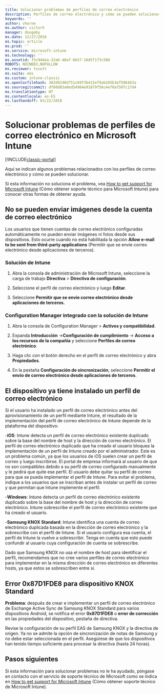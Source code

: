```yaml
---
title: Solucionar problemas de perfiles de correo electrónico
description: Perfiles de correo electrónico y cómo se pueden solucionar.
keywords: ''
author: vhorne
ms.author: victorh
manager: dougeby
ms.date: 12/27/2016
ms.topic: article
ms.prod: ''
ms.service: microsoft-intune
ms.technology: ''
ms.assetid: f5c944ea-32a6-48af-bb57-16d5f1f3c588
ROBOTS: NOINDEX,NOFOLLOW
ms.reviewer: tscott
ms.suite: ems
ms.custom: intune-classic
ms.openlocfilehash: 382d9240d751c69f3b415ef9ab205b3ef596463a
ms.sourcegitcommit: df60d03a0ed54964e91879f56c4ef0a7507c17d4
ms.translationtype: HT
ms.contentlocale: es-ES
ms.lasthandoff: 03/22/2018
---
```

# <a name="troubleshoot-email-profiles-in-microsoft-intune"></a>Solucionar problemas de perfiles de correo electrónico en Microsoft Intune

[!INCLUDE[classic-portal](../includes/classic-portal.md)]

Aquí se indican algunos problemas relacionados con los perfiles de correo electrónico y cómo se pueden solucionar.

Si esta información no soluciona el problema, vea [How to get support for Microsoft Intune](how-to-get-support-for-microsoft-intune.md) (Cómo obtener soporte técnico para Microsoft Intune) para conocer otras formas de obtener ayuda.


## <a name="unable-to-send-images-from--email-account"></a>No se pueden enviar imágenes desde la cuenta de correo electrónico
Los usuarios que tienen cuentas de correo electrónico configuradas automáticamente no pueden enviar imágenes ni fotos desde sus dispositivos.
Esto ocurre cuando no está habilitada la opción **Allow e-mail to be sent from third-party applications** (Permitir que se envíe correo electrónico desde aplicaciones de terceros).

### <a name="intune-solution"></a>Solución de Intune

1.  Abra la consola de administración de Microsoft Intune, seleccione la carga de trabajo **Directiva** &gt; **Directiva de configuración**.

2.  Seleccione el perfil de correo electrónico y luego **Editar**.

3.  Seleccione **Permitir que se envíe correo electrónico desde aplicaciones de terceros.**

### <a name="configuration-manager-integrated-with-intune-solution"></a>Configuration Manager integrado con la solución de Intune

1.  Abra la consola de Configuration Manager &gt; **Activos y compatibilidad**.

2.  Expanda **Introducción** -&gt;**Configuración de cumplimiento** -&gt; **Acceso a los recursos de la compañía** y seleccione **Perfiles de correo electrónico**.

3.  Haga clic con el botón derecho en el perfil de correo electrónico y abra **Propiedades**.

4.  En la pestaña **Configuración de sincronización**, seleccione **Permitir el envío de correo electrónico desde aplicaciones de terceros**.


## <a name="device-already-has-an-email-profile-installed"></a>El dispositivo ya tiene instalado un perfil de correo electrónico

Si el usuario ha instalado un perfil de correo electrónico antes del aprovisionamiento de un perfil mediante Intune, el resultado de la implementación del perfil de correo electrónico de Intune depende de la plataforma del dispositivo:

-**iOS**: Intune detecta un perfil de correo electrónico existente duplicado sobre la base del nombre de host y la dirección de correo electrónico. El perfil de correo electrónico duplicado que ha creado el usuario bloquea la implementación de un perfil de Intune creado por el administrador. Este es un problema común, ya que los usuarios de iOS suelen crear un perfil de correo y luego inscribirse. El portal de empresa informará al usuario de que no son compatibles debido a su perfil de correo configurado manualmente y le pedirá que quite ese perfil. El usuario debe quitar su perfil de correo para que se pueda implementar el perfil de Intune. Para evitar el problema, indique a los usuarios que se inscriban antes de instalar un perfil de correo y que permitan que Intune implemente el perfil.

-**Windows**: Intune detecta un perfil de correo electrónico existente duplicado sobre la base del nombre de host y la dirección de correo electrónico. Intune sobrescribe el perfil de correo electrónico existente que ha creado el usuario.

-**Samsung KNOX Standard**: Intune identifica una cuenta de correo electrónico duplicada basada en la dirección de correo electrónico y la sobrescribe con el perfil de Intune. Si el usuario configura esa cuenta, el perfil de Intune la vuelve a sobrescribir. Tenga en cuenta que esto puede confundir al usuario cuya configuración de cuenta se sobrescribe.

Dado que Samsung KNOX no usa el nombre de host para identificar el perfil, recomendamos que no cree varios perfiles de correo electrónico para implementar en la misma dirección de correo electrónico en diferentes hosts, ya que estos se sobrescriben entre sí.

## <a name="error--0x87d1fde8-for-knox-standard-device"></a>Error 0x87D1FDE8 para dispositivo KNOX Standard
**Problema**: después de crear e implementar un perfil de correo electrónico de Exchange Active Sync de Samsung KNOX Standard para varios dispositivos Android, se notifica el error **0x87D1FDE8** o **error de corrección** en las propiedades del dispositivo, pestaña de directiva.

Revise la configuración de su perfil EAS de Samsung KNOX y la directiva de origen. Ya no se admite la opción de sincronización de notas de Samsung y no debe estar seleccionada en el perfil. Asegúrese de que los dispositivos han tenido tiempo suficiente para procesar la directiva (hasta 24 horas).

## <a name="next-steps"></a>Pasos siguientes
Si esta información para solucionar problemas no le ha ayudado, póngase en contacto con el servicio de soporte técnico de Microsoft como se indica en [How to get support for Microsoft Intune](how-to-get-support-for-microsoft-intune.md) (Cómo obtener soporte técnico de Microsoft Intune).
